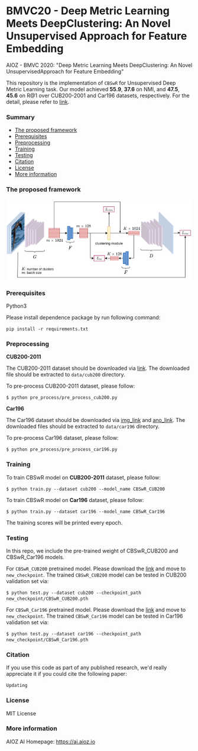 # BMVC20 - Deep Metric Learning Meets DeepClustering: An Novel Unsupervised Approach for Feature Embedding
AIOZ - BMVC 2020: "Deep Metric Learning Meets DeepClustering: An Novel UnsupervisedApproach for Feature Embedding"

This repository is the implementation of `CBSwR` for Unsupervised Deep Metric Learning task. Our model achieved **55.9**, **37.6** on NMI, and **47.5**, **45.6** on R@1 over CUB200-2001 and Car196 datasets, respectively. For the detail, please refer to [link](http://arxiv.xxx).

### Summary

* [The proposed framework](#the-proposed-framework)
* [Prerequisites](#prerequisites)
* [Preprocessing](#preprocessing)
* [Training](#training)
* [Testing](#testing)
* [Citation](#citation)
* [License](#license)
* [More information](#more-information)

### The proposed framework 

![Illustration of the proposed framework](misc/best_model.png)

### Prerequisites

Python3

Please install dependence package by run following command:
```
pip install -r requirements.txt
```

### Preprocessing

**CUB200-2011**

The CUB200-2011 dataset should be downloaded via [link](http://www.vision.caltech.edu/visipedia-data/CUB-200-2011/CUB_200_2011.tgz). The downloaded file should be extracted to `data/cub200` directory.

To pre-process CUB200-2011 dataset, please follow:

```
$ python pre_process/pre_process_cub200.py
```

**Car196**

The Car196 dataset should be downloaded via [img_link](http://imagenet.stanford.edu/internal/car196/car_ims.tgz) and [ano_link](http://imagenet.stanford.edu/internal/car196/cars_annos.mat). The downloaded files should be extracted to `data/car196` directory.

To pre-process Car196 dataset, please follow:

```
$ python pre_process/pre_process_car196.py
```

### Training
To train CBSwR model on **CUB200-2011** dataset, please follow:
```
$ python train.py --dataset cub200 --model_name CBSwR_CUB200
```
To train CBSwR model on **Car196** dataset, please follow:
```
$ python train.py --dataset car196 --model_name CBSwR_Car196
```
The training scores will be printed every epoch.


### Testing
In this repo, we include the pre-trained weight of CBSwR_CUB200 and CBSwR_Car196 models.

For `CBSwR_CUB200` pretrained model. Please download the [link](https://drive.google.com/file/d/1PsBSICUabh7NLNXoDZMvxj_6oGu_m7KO/view?usp=sharing) and move to `new_checkpoint`. The trained `CBSwR_CUB200` model can be tested in CUB200 validation set via: 
```
$ python test.py --dataset cub200 --checkpoint_path new_checkpoint/CBSwR_CUB200.pth
```
For `CBSwR_Car196` pretrained model. Please download the [link](https://drive.google.com/file/d/1n2S0qyjderr2jbcJSEi-zqAu4rqkEw7X/view?usp=sharing) and move to `new_checkpoint`. The trained `CBSwR_Car196` model can be tested in Car196 validation set via:
```
$ python test.py --dataset car196 --checkpoint_path new_checkpoint/CBSwR_Car196.pth
```


### Citation

If you use this code as part of any published research, we'd really appreciate it if you could cite the following paper:

```
Updating
```

### License

MIT License

### More information

AIOZ AI Homepage: https://ai.aioz.io